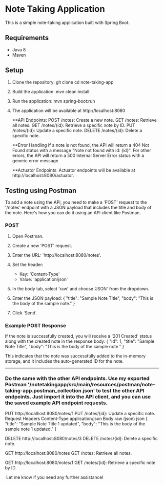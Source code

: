 # Note Taking Application

This is a simple note-taking application built with Spring Boot.

## Requirements
- Java 8
- Maven

## Setup
1. Clone the repository:
   git clone <repository-url>
   cd note-taking-app

2. Build the application:
	mvn clean install

3. Run the application:
	mvn spring-boot:run

4. The application will be available at http://localhost:8080

	**API Endpoints:
	POST /notes: Create a new note.
	GET /notes: Retrieve all notes.
	GET /notes/{id}: Retrieve a specific note by ID.
	PUT /notes/{id}: Update a specific note.
	DELETE /notes/{id}: Delete a specific note.
	
	**Error Handling
	If a note is not found, the API will return a 404 Not Found status with a message "Note not found with id: {id}".
	For other errors, the API will return a 500 Internal Server Error status with a generic error message.
	
	**Actuator Endpoints:
	Actuator endpoints will be available at http://localhost:8080/actuator.


## Testing using Postman

To add a note using the API, you need to make a 'POST' request to the '/notes' endpoint with a JSON payload that includes the title and body of the note. Here's how you can do it using an API client like Postman.

### POST
1. Open Postman.
2. Create a new 'POST' request.
3. Enter the URL: 'http://localhost:8080/notes'.
4. Set the header:
   - Key: 'Content-Type'
   - Value: 'application/json'
5. In the body tab, select 'raw' and choose 'JSON' from the dropdown.
6. Enter the JSON payload:
   {
     "title": "Sample Note Title",
     "body": "This is the body of the sample note."
   }

7. Click 'Send'.

### Example POST Response
If the note is successfully created, you will receive a '201 Created' status along with the created note in the response body:
{
  "id": 1,
  "title": "Sample Note Title",
  "body": "This is the body of the sample note."
}

This indicates that the note was successfully added to the in-memory storage, and it includes the auto-generated ID for the note.

----------------------------------------------------------
### Do the same with the other API endpoints. Use my exported Postman '/notetakingapp/src/main/resources/postman/note-taking-app.postman_collection.json' to test the other API endpoints. Just import it into the API client, and you can use the saved example API endpoint requests.

PUT
http://localhost:8080/notes/1
PUT /notes/{id}: Update a specific note.
Request Headers
Content-Type
application/json
Body
raw (json)
json
{
  "title": "Sample Note Title 1 updated",
  "body": "This is the body of the sample note 1 updated."
}

DELETE
http://localhost:8080/notes/3
DELETE /notes/{id}: Delete a specific note.

GET
http://localhost:8080/notes
GET /notes: Retrieve all notes.

GET
http://localhost:8080/notes/1
GET /notes/{id}: Retrieve a specific note by ID.

﻿
Let me know if you need any further assistance!